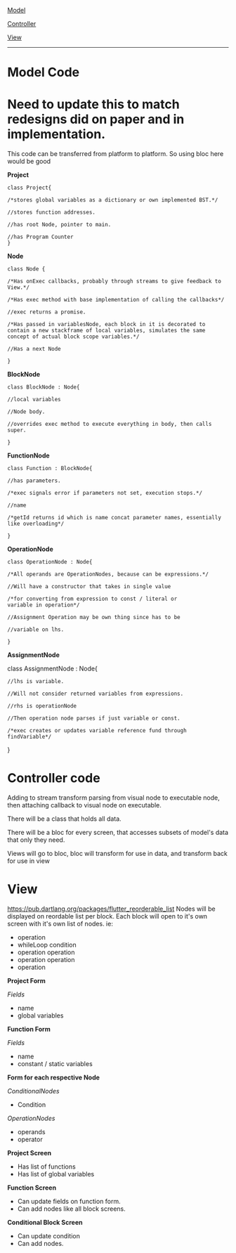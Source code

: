  [Model](#Model-Code)

 [Controller](#Controller-Code)

 [View](#View)

 --------------------------------------
# Model Code


# Need to update this to match redesigns did on paper and in implementation.

This code can be transferred from platform to platform.
So using bloc here would be good

**Project**

    class Project{

    /*stores global variables as a dictionary or own implemented BST.*/

    //stores function addresses.

    //has root Node, pointer to main.

    //has Program Counter
    }
**Node**

    class Node {

    /*Has onExec callbacks, probably through streams to give feedback to View.*/

    /*Has exec method with base implementation of calling the callbacks*/

    //exec returns a promise.

    /*Has passed in variablesNode, each block in it is decorated to contain a new stackframe of local variables, simulates the same concept of actual block scope variables.*/

    //Has a next Node

    }

**BlockNode**

    class BlockNode : Node{

    //local variables

    //Node body.

    //overrides exec method to execute everything in body, then calls super.

    }

**FunctionNode**

    class Function : BlockNode{

    //has parameters.

    /*exec signals error if parameters not set, execution stops.*/

    //name

    /*getId returns id which is name concat parameter names, essentially like overloading*/

    }

**OperationNode**

    class OperationNode : Node{

    /*All operands are OperationNodes, because can be expressions.*/

    //Will have a constructor that takes in single value

    /*for converting from expression to const / literal or
    variable in operation*/

    //Assignment Operation may be own thing since has to be

    //variable on lhs.

    }

**AssignmentNode**

  class AssignmentNode : Node{

    //lhs is variable.

    //Will not consider returned variables from expressions.

    //rhs is operationNode

    //Then operation node parses if just variable or const.

    /*exec creates or updates variable reference fund through findVariable*/
  }

# Controller code

Adding to stream transform parsing from visual node to executable node,
then attaching callback to visual node on executable.

There will be a class that holds all data.

There will be a bloc for every screen, that accesses subsets of model's data that only they need.

Views will go to bloc, bloc will transform for use in data, and transform back for use in view

# View

https://pub.dartlang.org/packages/flutter_reorderable_list
Nodes will be displayed on reordable list per block.
Each block will open to it's own screen with it's own list of nodes.
ie:
- operation
- whileLoop condition
- operation operation
- operation operation
- operation

**Project Form**

*Fields*

- name
- global variables

**Function Form**

*Fields*

- name
- constant / static variables


**Form for each respective Node**

*ConditionalNodes*
- Condition

*OperationNodes*
- operands
- operator

**Project Screen**

- Has list of functions
- Has list of global variables

**Function Screen**

- Can update fields on function form.
- Can add nodes like all block screens.

**Conditional Block Screen**

- Can update condition
- Can add nodes.

